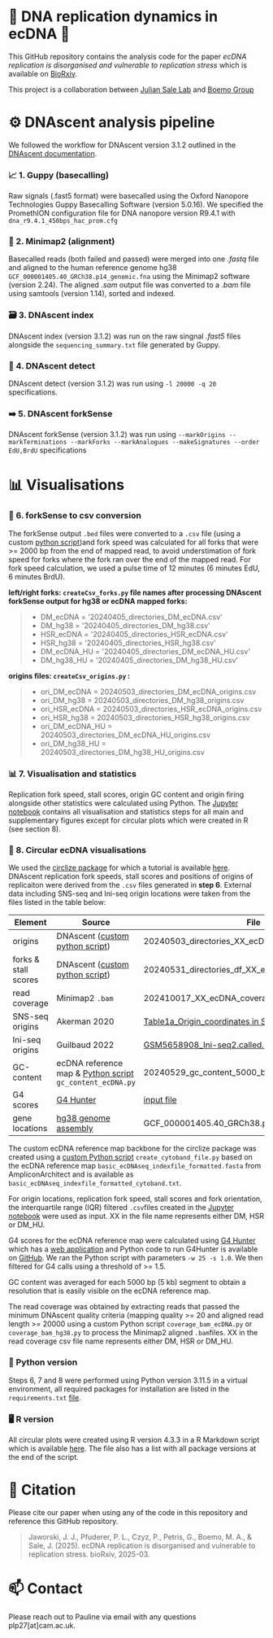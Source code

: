 # :dna: DNA replication dynamics in ecDNA :dna:

This GitHub repository contains the analysis code for the paper _ecDNA replication is disorganised and vulnerable to replication stress_ which is available on [BioRxiv](https://www.biorxiv.org/content/10.1101/2025.03.22.644567v1.full.pdf).

This project is a collaboration between [Julian Sale Lab](https://www2.mrc-lmb.cam.ac.uk/groups/jes/) and [Boemo Group](https://www.boemogroup.org)

#  :gear: DNAscent analysis pipeline

We followed the workflow for DNAscent version 3.1.2 outlined in the [DNAscent documentation](https://dnascent.readthedocs.io/en/latest/workflows.html).

### :chart_with_upwards_trend: 1. Guppy (basecalling)

Raw signals (.fast5 format) were basecalled using the Oxford Nanopore Technologies Guppy Basecalling Software (version 5.0.16). We specified the PromethION configuration file for DNA nanopore version R9.4.1 with `dna_r9.4.1_450bps_hac_prom.cfg`

### :round_pushpin: 2. Minimap2 (alignment)
Basecalled reads (both failed and passed) were merged into one *.fastq* file and aligned to the human reference genome hg38 `GCF_000001405.40_GRCh38.p14_genomic.fna` using the Minimap2 software (version 2.24). The aligned *.sam* output file was converted to a *.bam* file using samtools (version 1.14), sorted and indexed.

### :card_file_box: 3. DNAscent index

DNAscent index (version 3.1.2) was run on the raw singnal *.fast5* files alongside the `sequencing_summary.txt` file generated by Guppy.

### :mag_right: 4. DNAscent detect

DNAscent detect (version 3.1.2) was run using `-l 20000 -q 20` specifications.

### :arrow_right: 5. DNAscent forkSense

DNAscent forkSense (version 3.1.2) was run using `--markOrigins --markTerminations --markForks --markAnalogues --makeSignatures --order EdU,BrdU` specifications

# :bar_chart: Visualisations

### :open_file_folder: 6. forkSense to csv conversion

The forkSense output `.bed` files were converted to a `.csv` file (using a custom [python script](https://github.com/Pfuderer/ecDNA_replication_dynamics/blob/main/01_DNAscent_csv/createCsv_forks.py))and fork speed was calculated for all forks that were >= 2000 bp from the end of mapped read, to avoid understimation of fork speed for forks where the fork ran over the end of the mapped read. For fork speed calculation, we used a pulse time of 12 minutes (6 minutes EdU, 6 minutes BrdU).

**left/right forks: `createCsv_forks.py` file names after processing DNAscent forkSense output for hg38 or ecDNA mapped forks:**

> - DM_ecDNA = '20240405_directories_DM_ecDNA.csv'
> - DM_hg38 = '20240405_directories_DM_hg38.csv'
> - HSR_ecDNA = '20240405_directories_HSR_ecDNA.csv'
> - HSR_hg38 = '20240405_directories_HSR_hg38.csv'
> - DM_ecDNA_HU = '20240405_directories_DM_ecDNA_HU.csv'
> - DM_hg38_HU = '20240405_directories_DM_hg38_HU.csv'


**origins files: `createCsv_origins.py` :**

> - ori_DM_ecDNA = 20240503_directories_DM_ecDNA_origins.csv
> - ori_DM_hg38 = 20240503_directories_DM_hg38_origins.csv
> - ori_HSR_ecDNA = 20240503_directories_HSR_ecDNA_origins.csv
> - ori_HSR_hg38 = 20240503_directories_HSR_hg38_origins.csv
> - ori_DM_ecDNA_HU = 20240503_directories_DM_ecDNA_HU_origins.csv
> - ori_DM_hg38_HU = 20240503_directories_DM_hg38_HU_origins.csv

### :bar_chart: 7. Visualisation and statistics

Replication fork speed, stall scores, origin GC content and origin firing alongside other statistics were calculated using Python. The [Jupyter notebook](https://github.com/Pfuderer/ecDNA_replication_dynamics/blob/main/02_Jupyter_notebook/analysis.ipynb) contains all visualisation and statistics steps for all main and supplementary figures except for circular plots which were created in R (see section 8).

### :large_blue_circle: 8. Circular ecDNA visualisations

We used the [circlize package](https://doi.org/10.1093/bioinformatics/btu393) for which a tutorial is available [here](https://jokergoo.github.io/circlize_book/book/). DNAscent replication fork speeds, stall scores and positions of origins of replicaiton were derived from the `.csv` files generated in **step 6**. External data including SNS-seq and Ini-seq origin locations were taken from the files listed in the table below:


| Element            | Source        | File       |
|--------------------|---------------|------------|
| origins            | DNAscent ([custom python script](https://github.com/Pfuderer/ecDNA_replication_dynamics/blob/main/01_DNAscent_csv/createCsv_origins.py))    | 20240503_directories_XX_ecDNA_origins.csv |
| forks & stall scores | DNAscent ([custom python script](https://github.com/Pfuderer/ecDNA_replication_dynamics/blob/main/01_DNAscent_csv/createCsv_forks.py))   | 20240531_directories_df_XX_ecDNA_HU_iqr_filtered.csv |
| read coverage      | Minimap2 `.bam` | 202410017_XX_ecDNA_coverage_bam_filtered.csv |
| SNS-seq origins    | Akerman 2020  | [Table1a_Origin_coordinates in Supplementary Data 1](https://www.nature.com/articles/s41467-020-18527-0#Sec33) |
| Ini-seq origins    | Guilbaud 2022 | [GSM5658908_Ini-seq2.called.replication.origins.bed](https://www.ncbi.nlm.nih.gov/geo/query/acc.cgi?acc=GSM5658908) |
| GC-content         | ecDNA reference map & [Python script](https://github.com/Pfuderer/ecDNA_replication_dynamics/blob/main/02_Jupyter_notebook/gc_content_ecDNA.py) `gc_content_ecDNA.py` | 20240529_gc_content_5000_bp.csv |
| G4 scores          | [G4 Hunter](https://academic.oup.com/nar/article/44/4/1746/1854457) | [input file](https://github.com/Pfuderer/ecDNA_replication_dynamics/blob/main/00_resources/basic_ecDNAseq_indexfile_formatted.fasta) |
| gene locations     | [hg38 genome assembly](https://ftp.ncbi.nlm.nih.gov/genomes/all/GCF/000/001/405/GCF_000001405.40_GRCh38.p14/) | GCF_000001405.40_GRCh38.p14_genomic.fna |

The custom ecDNA reference map backbone for the circlize package was created using a [custom Python script](https://github.com/Pfuderer/ecDNA_replication_dynamics/blob/main/02_Jupyter_notebook/create_cytoband_file.py) `create_cytoband_file.py` based on the ecDNA reference map `basic_ecDNAseq_indexfile_formatted.fasta` from AmpliconArchitect and is available as `basic_ecDNAseq_indexfile_formatted_cytoband.txt`.

For origin locations, replication fork speed, stall scores and fork orientation, the interquartile range (IQR) filtered `.csv`files created in the [Jupyter notebook](https://github.com/Pfuderer/ecDNA_replication_dynamics/blob/main/02_Jupyter_notebook/analysis.ipynb) were used as input. XX in the file name represents either DM, HSR or DM_HU.

G4 scores for the ecDNA reference map were calculated using [G4 Hunter](https://academic.oup.com/nar/article/44/4/1746/1854457) which has a [web application](https://academic.oup.com/bioinformatics/article/35/18/3493/5306941) and Python code to run G4Hunter is available on [GitHub](https://github.com/AnimaTardeb/G4Hunter.git). We ran the Python script with parameters `-w 25 -s 1.0`. We then filtered for G4 calls using a threshold of >= 1.5.

GC content was averaged for each 5000 bp (5 kb) segment to obtain a resolution that is easily visible on the ecDNA reference map.

The read coverage was obtained by extracting reads that passed the minimum DNAscent quality criteria (mapping quality >= 20 and aligned read length >= 20000 using a custom Python script `coverage_bam_ecDNA.py` or `coverage_bam_hg38.py` to process the Minimap2 aligned `.bam`files. XX in the read coverage csv file name represents either DM, HSR or DM_HU.


### :snake: Python version

Steps 6, 7 and 8 were performed using Python version 3.11.5 in a virtual environment, all required packages for installation are listed in the `requirements.txt` [file](https://github.com/Pfuderer/ecDNA_replication_dynamics/blob/main/requirements.txt).


### :desktop_computer: R version

All circular plots were created using R version 4.3.3 in a R Markdown script which is available [here](https://github.com/Pfuderer/ecDNA_replication_dynamics/blob/main/03_R_circos_plots/ecDNA_replication.md). The file also has a list with all package versions at the end of the script.

# :paperclip: Citation

Please cite our paper when using any of the code in this repository and reference this GitHub repository.

> Jaworski, J. J., Pfuderer, P. L., Czyz, P., Petris, G., Boemo, M. A., & Sale, J. (2025). ecDNA replication is disorganised and vulnerable to replication stress. bioRxiv, 2025-03.

# :mailbox: Contact

Please reach out to Pauline via email with any questions plp27[at]cam.ac.uk.

